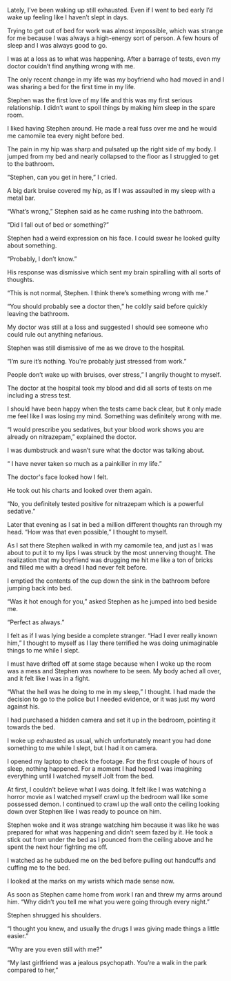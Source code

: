 Lately, I’ve been waking up still exhausted. Even if I went to bed early I’d wake up feeling like I haven’t slept in days. 

Trying to get out of bed for work was almost impossible, which was strange for me because I was always a high-energy sort of person. A few hours of sleep and I was always good to go.

I was at a loss as to what was happening. After a barrage of tests, even my doctor couldn’t find anything wrong with me. 

The only recent change in my life was my boyfriend who had moved in and I was sharing a bed for the first time in my life. 

Stephen was the first love of my life and this was my first serious relationship. I didn’t want to spoil things by making him sleep in the spare room. 

I liked having Stephen around. He made a real fuss over me and he would me camomile tea every night before bed. 

The pain in my hip was sharp and pulsated up the right side of my body.  I jumped from my bed and nearly collapsed to the floor as I struggled to get to the bathroom. 

“Stephen, can you get in here,” I cried. 

A big dark bruise covered my hip, as If I was assaulted in my sleep with a metal bar. 

“What’s wrong,” Stephen said as he came rushing into the bathroom. 

“Did I fall out of bed or something?”

Stephen had a weird expression on his face. I could swear he looked guilty about something.

“Probably, I don’t know.” 

His response was dismissive which sent my brain spiralling with all sorts of thoughts. 

“This is not normal, Stephen. I think there’s something wrong with me.” 

“You should probably see a doctor then,” he coldly said before quickly leaving the bathroom. 

My doctor was still at a loss and suggested I should see someone who could rule out anything nefarious. 

Stephen was still dismissive of me as we drove to the hospital.

“I’m sure it’s nothing. You're probably just stressed from work.”

People don’t wake up with bruises, over stress,” I angrily thought to myself.  

The doctor at the hospital took my blood and did all sorts of tests on me including a stress test. 

I should have been happy when the tests came back clear, but it only made me feel like I was losing my mind. Something was definitely wrong with me.   

“I would prescribe you sedatives, but your blood work shows you are already on nitrazepam,” explained the doctor.

I was dumbstruck and wasn’t sure what the doctor was talking about. 

“ I have never taken so much as a painkiller in my life.” 

The doctor's face looked how I felt. 

He took out his charts and looked over them again. 

“No, you definitely tested positive for nitrazepam which is a powerful sedative.” 

Later that evening as I sat in bed a million different thoughts ran through my head. “How was that even possible,” I thought to myself. 

As I sat there Stephen walked in with my camomile tea, and just as I was about to put it to my lips I was struck by the most unnerving thought. The realization that my boyfriend was drugging me hit me like a ton of bricks and filled me with a dread I had never felt before. 

I emptied the contents of the cup down the sink in the bathroom before jumping back into bed. 

“Was it hot enough for you,” asked Stephen as he jumped into bed beside me. 

“Perfect as always.”

I felt as if I was lying beside a complete stranger. “Had I ever really known him,” I thought to myself as I lay there terrified he was doing unimaginable things to me while I slept. 

I must have drifted off at some stage because when I woke up the room was a mess and Stephen was nowhere to be seen. My body ached all over, and it felt like I was in a fight. 

“What the hell was he doing to me in my sleep,” I thought. I had made the decision to go to the police but I needed evidence, or it was just my word against his. 

I had purchased a hidden camera and set it up in the bedroom, pointing it towards the bed. 

I woke up exhausted as usual, which unfortunately meant you had done something to me while I slept, but I had it on camera. 

I opened my laptop to check the footage. For the first couple of hours of sleep, nothing happened. For a moment I had hoped I was imagining everything until I watched myself Jolt from the bed. 

At first, I couldn’t believe what I was doing. It felt like I was watching a horror movie as I watched myself crawl up the bedroom wall like some possessed demon. I continued to crawl up the wall onto the ceiling looking down over Stephen like I was ready to pounce on him. 

Stephen woke and it was strange watching him because it was like he was prepared for what was happening and didn’t seem fazed by it. He took a stick out from under the bed as I pounced from the ceiling above and he spent the next hour fighting me off. 

I watched as he subdued me on the bed before pulling out handcuffs and cuffing me to the bed. 

I looked at the marks on my wrists which made sense now. 

As soon as Stephen came home from work I ran and threw my arms around him. “Why didn’t you tell me what you were going through every night.”

Stephen shrugged his shoulders.

“I thought you knew, and usually the drugs I was giving made things a little easier.”

“Why are you even still with me?”

“My last girlfriend was a jealous psychopath. You’re a walk in the park compared to her,” 






















